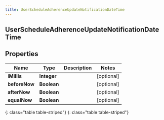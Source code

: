 ```yaml
---
title: UserScheduleAdherenceUpdateNotificationDateTime
---
```

## UserScheduleAdherenceUpdateNotificationDateTime


## Properties

| Name | Type | Description | Notes |
| ------------ | ------------- | ------------- | ------------- |
| **iMillis** | **Integer** |  |  [optional] |
| **beforeNow** | **Boolean** |  |  [optional] |
| **afterNow** | **Boolean** |  |  [optional] |
| **equalNow** | **Boolean** |  |  [optional] |
{: class="table table-striped"}
{: class="table table-striped"}


